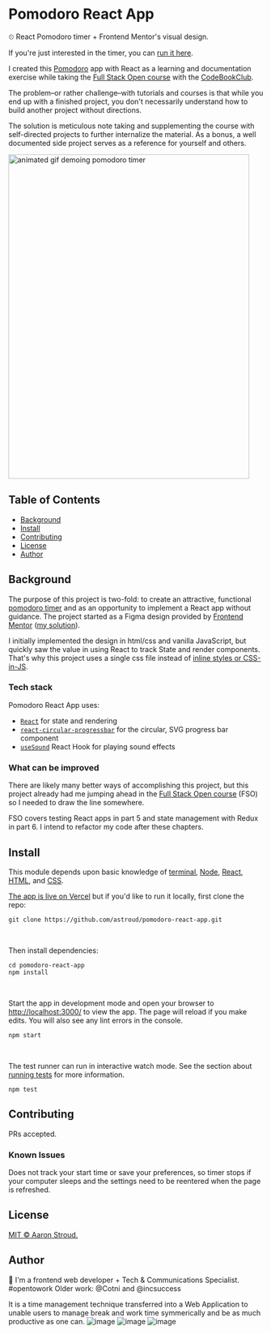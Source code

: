 # Pomodoro React App

⏲ React Pomodoro timer + Frontend Mentor's visual design.


If you're just interested in the timer, you can [run it here](https://pomodoro.astroud.vercel.app).

I created this [Pomodoro](https://en.wikipedia.org/wiki/Pomodoro_Technique) app with React as a learning and documentation exercise while taking the [Full Stack Open course](https://fullstackopen.com/en/) with the [CodeBookClub](https://madisonkanna.com/codebookclub/).

The problem–or rather challenge–with tutorials and courses is that while you end up with a finished project, you don't necessarily understand how to build another project without directions.

The solution is meticulous note taking and supplementing the course with self-directed projects to further internalize the material. As a bonus, a well documented side project serves as a reference for yourself and others.

<img src="demo.gif" width="476" height="640" alt="animated gif demoing pomodoro timer" />


## Table of Contents

- [Background](#background)
- [Install](#install)
- [Contributing](#contributing)
- [License](#license)
- [Author](#author)



## Background
The purpose of this project is two-fold: to create an attractive, functional [pomodoro timer](https://en.wikipedia.org/wiki/Pomodoro_Technique) and as an opportunity to implement a React app without guidance. The project started as a Figma design provided by [Frontend Mentor](https://www.frontendmentor.io) ([my solution](https://www.frontendmentor.io/solutions/pomodoro-react-app-2gFE6LaFn)).

I initially implemented the design in html/css and vanilla JavaScript, but quickly saw the value in using React to track State and render components. That's why this project uses a single css file instead of [inline styles or CSS-in-JS](https://reactjs.org/docs/faq-styling.html).


### Tech stack
Pomodoro React App uses:
* [`React`](https://reactjs.org) for state and rendering
* [`react-circular-progressbar`](https://github.com/kevinsqi/react-circular-progressbar) for the circular, SVG progress bar component
* [`useSound`](https://github.com/joshwcomeau/use-sound) React Hook for playing sound effects


### What can be improved
There are likely many better ways of accomplishing this project, but this project already had me jumping ahead in the [Full Stack Open course](https://fullstackopen.com/en/) (FSO) so I needed to draw the line somewhere. 

FSO covers testing React apps in part 5 and state management with Redux in part 6. I intend to refactor my code after these chapters.


## Install

This module depends upon basic knowledge of [terminal](https://developer.mozilla.org/en-US/docs/Learn/Tools_and_testing/Understanding_client-side_tools/Command_line), [Node](https://nodejs.org/en/), [React](https://reactjs.org), [HTML](https://developer.mozilla.org/en-US/docs/Learn/HTML), and [CSS](https://developer.mozilla.org/en-US/docs/Learn/CSS).

[The app is live on Vercel]((https://pomodoro.astroud.vercel.app)) but if you'd like to run it locally, first clone the repo:

```
git clone https://github.com/astroud/pomodoro-react-app.git
```
<br>

Then install dependencies:

```
cd pomodoro-react-app
npm install
```
<br>

Start the app in development mode and open your browser to [http://localhost:3000/](http://localhost:3000/) to view the app. The page will reload if you make edits. You will also see any lint errors in the console.

```
npm start
```
<br>

The test runner can run in interactive watch mode. See the section about [running tests](https://facebook.github.io/create-react-app/docs/running-tests) for more information.

```
npm test
```

## Contributing
PRs accepted.

### Known Issues
Does not track your start time or save your preferences, so timer stops if your computer sleeps and the settings need to be reentered when the page is refreshed.

## License
[MIT © Aaron Stroud.](./LICENSE)


## Author
👋 I'm a frontend web developer + Tech & Communications Specialist. #opentowork Older work: @Cotni and @incsuccess

It is a time management technique transferred into a Web Application to unable users to manage break and work time symmerically and be as much productive as one can.
![image](https://github.com/aakshivora/Pomodoro/assets/72702098/ad81ede2-a319-41fc-8182-f961fcbcd053)
![image](https://github.com/aakshivora/Pomodoro/assets/72702098/7a39d197-560b-45e1-bea4-9bf7e2c239c7)
![image](https://github.com/aakshivora/Pomodoro/assets/72702098/d524921d-ae54-4f7f-8238-cf4368d84ad0)


